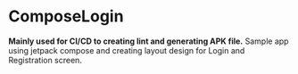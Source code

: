 # ComposeLogin

**Mainly used for CI/CD to creating lint and generating APK file.**
Sample app using jetpack compose and creating layout design for Login and Registration screen.
